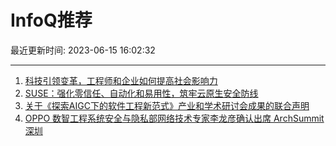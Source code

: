 # InfoQ推荐

最近更新时间: 2023-06-15 16:02:32

--- 
1. [科技引领变革，工程师和企业如何提高社会影响力](https://www.infoq.cn/article/ji5jsdqqbat2IHrGI3fk) 
2. [SUSE：强化零信任、自动化和易用性，筑牢云原生安全防线](https://www.infoq.cn/article/5fcfc291be1a718bfdf3e834a) 
3. [关于《探索AIGC下的软件工程新范式》产业和学术研讨会成果的联合声明](https://www.infoq.cn/article/e3zj2gU4mL7OWb8VwEGE) 
4. [OPPO 数智工程系统安全与隐私部网络技术专家李龙彦确认出席 ArchSummit 深圳](https://www.infoq.cn/article/DNsgCIZPyPRCxXZ86BHL) 
